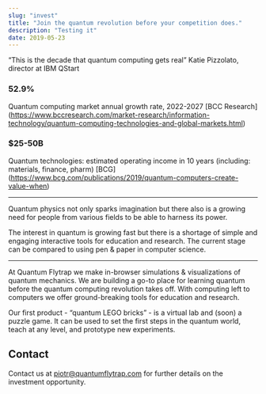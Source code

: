 ```yaml
---
slug: "invest"
title: "Join the quantum revolution before your competition does."
description: "Testing it"
date: 2019-05-23
---
```


<!-- ![quantum](~/imgs/QF_logo_wave.png) -->

“This is the decade that quantum computing gets real”
Katie Pizzolato, 
director at IBM QStart

### 52.9%
Quantum computing market 
annual growth rate, 2022-2027
[BCC Research] (https://www.bccresearch.com/market-research/information-technology/quantum-computing-technologies-and-global-markets.html)

### $25-50B
Quantum technologies: estimated operating income in 10 years (including: materials, finance, pharm)
[BCG] (https://www.bcg.com/publications/2019/quantum-computers-create-value-when)

---
Quantum physics not only sparks imagination but there also is a growing need for people from various fields to be able to harness its power. 

The interest in quantum is growing fast but there is a shortage of simple and engaging interactive tools for education and research. 
The current stage can be compared to using pen & paper in computer science.

---
At Quantum Flytrap we make in-browser simulations & visualizations of quantum mechanics. We are building a go-to place for learning quantum before the quantum computing revolution takes off. With computing left to computers we offer ground-breaking tools for education and research. 

Our first product - “quantum LEGO bricks” - is a virtual lab and (soon) a puzzle game. It can be used to set the first steps in the quantum world, teach at any level, and prototype new experiments.

## Contact

Contact us at <piotr@quantumflytrap.com> for further details on the investment opportunity.
